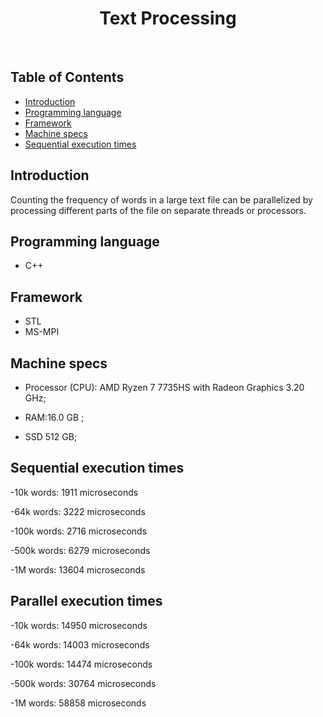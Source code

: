 <h1 align="center"> Text Processing </h1> <br>
<p align="center">
</p>

## Table of Contents

- [Introduction](#introduction)
- [Programming language](#programming_language)
- [Framework](#framework)
- [Machine specs](#machine_specs)
- [Sequential execution times](#sequential-execution-times)

## Introduction

Counting the frequency of words in a large text file can be parallelized by processing different parts of the file on separate threads or processors.

## Programming language

* C++
  
## Framework

* STL
* MS-MPI

## Machine specs

* Processor (CPU):  AMD Ryzen 7 7735HS with Radeon Graphics           3.20 GHz;

* RAM:16.0 GB ;

* SSD 512 GB;

## Sequential execution times

-10k words: 1911 microseconds

-64k words: 3222 microseconds

-100k words: 2716 microseconds

-500k words: 6279 microseconds

-1M words: 13604 microseconds

## Parallel execution times

-10k words: 14950 microseconds

-64k words: 14003 microseconds

-100k words: 14474 microseconds

-500k words: 30764 microseconds

-1M words: 58858 microseconds
